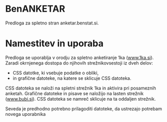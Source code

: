 BenANKETAR
==========

Predloga za spletno stran anketar.benstat.si.

Namestitev in uporaba
=====================

Predloga se uporablja v orodju za spletno anketiranje 1ka (www.1ka.si). Zaradi okrnjenega dostopa do njihovih strežnikovsestoji iz dveh delov:
- CSS datotke, ki vsebuje podatke o obliki,
- in grafične datoteke, na katere se sklicuje CSS datoteka.

CSS datoteka se naloži na spletni strežnik 1ka in aktivira pri posameznih anketah.
Grafične datoteke in pisave se naložijo na lasten strežnik (www.bubi.si). CSS datoteka se namreč sklicuje na ta oddaljen strežnik.

Seveda je predhodno potrebno prilagoditi datoteke, da ustrezajo potrebam novega uporabnika
